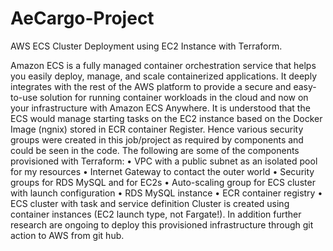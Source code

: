 # AeCargo-Project
AWS ECS Cluster  Deployment using EC2 Instance with Terraform.

Amazon ECS is a fully managed container orchestration service that helps you easily deploy, manage, and scale containerized applications. It deeply integrates with the rest of the AWS platform to provide a secure and easy-to-use solution for running container workloads in the cloud and now on your infrastructure with Amazon ECS Anywhere. It is understood that the ECS would manage starting tasks on the EC2 instance based on the Docker Image (ngnix) stored in ECR container Register. Hence various security groups were created in this job/project as required by components and could be seen in the code. The following are some of the components provisioned with Terraform: 
• VPC with a public subnet as an isolated pool for my resources 
• Internet Gateway to contact the outer world
 • Security groups for RDS MySQL and for EC2s
 • Auto-scaling group for ECS cluster with launch configuration
 • RDS MySQL instance
 • ECR container registry 
• ECS cluster with task and service definition Cluster is created using container instances (EC2 launch type, not Fargate!). In addition further research are ongoing to deploy this provisioned infrastructure through git action to AWS from git hub.

